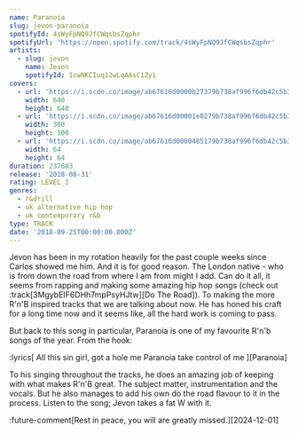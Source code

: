 ```yaml
---
name: Paranoia
slug: jevon-paranoia
spotifyId: 4sWyFpNQ9JfCWqsbsZqphr
spotifyUrl: 'https://open.spotify.com/track/4sWyFpNQ9JfCWqsbsZqphr'
artists:
  - slug: jevon
    name: Jevon
    spotifyId: 1cwNKCIuq12wLqAAsC1Zyi
covers:
  - url: 'https://i.scdn.co/image/ab67616d0000b27379b738af996f6db42c5b3774'
    width: 640
    height: 640
  - url: 'https://i.scdn.co/image/ab67616d00001e0279b738af996f6db42c5b3774'
    width: 300
    height: 300
  - url: 'https://i.scdn.co/image/ab67616d0000485179b738af996f6db42c5b3774'
    width: 64
    height: 64
duration: 237683
release: '2018-08-31'
rating: LEVEL_2
genres:
  - r&drill
  - uk alternative hip hop
  - uk contemporary r&b
type: TRACK
date: '2018-09-25T00:00:00.000Z'
---
```

Jevon has been in my rotation heavily for the past couple weeks since Carlos showed me him.
And it is for good reason. The London native - who is from down the road from where I am from
might I add. Can do it all, it seems from rapping and making some amazing hip hop songs
(check out :track[3MgybEIF6DHh7mpPsyHJtw][Do The Road]). To making the more R'n'B inspired
tracks that we are talking about now. He has honed his craft for a long time now and it seems
like, all the hard work is coming to pass.

But back to this song in particular, Paranoia is one of my favourite R'n'b songs of the year.
From the hook:

:lyrics[
  All this sin girl, got a hole me
  Paranoia take control of me
][Paranoia]

To his singing throughout the tracks, he does an amazing job of keeping with what
makes R'n'B great. The subject matter, instrumentation and the vocals. But he also manages
to add his own do the road flavour to it in the process. Listen to the song; Jevon takes a
fat W with it.

:future-comment[Rest in peace, you will are greatly missed.][2024-12-01]
